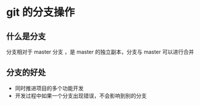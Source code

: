 # git 的分支操作

## 什么是分支

分支相对于 master 分支 ，是 master 的独立副本，分支与 master 可以进行合并

## 分支的好处

- 同时推进项目的多个功能开发
- 开发过程中如果一个分支出现错误，不会影响到别的分支

